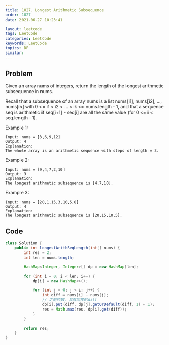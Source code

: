 ```yaml
---
title: 1027. Longest Arithmetic Subsequence
order: 1027
date: 2021-06-27 10:23:41

layout: leetcode
tags: LeetCode
categories: LeetCode
keywords: LeetCode
topics: DP
similar:
---
```


## Problem

Given an array nums of integers, return the length of the longest arithmetic subsequence in nums.

Recall that a subsequence of an array nums is a list nums[i1], nums[i2], ..., nums[ik] with 0 <= i1 < i2 < ... < ik <= nums.length - 1, and that a sequence seq is arithmetic if seq[i+1] - seq[i] are all the same value (for 0 <= i < seq.length - 1).

Example 1:

```
Input: nums = [3,6,9,12]
Output: 4
Explanation:
The whole array is an arithmetic sequence with steps of length = 3.
```

Example 2:

```
Input: nums = [9,4,7,2,10]
Output: 3
Explanation:
The longest arithmetic subsequence is [4,7,10].
```

Example 3:

```
Input: nums = [20,1,15,3,10,5,8]
Output: 4
Explanation:
The longest arithmetic subsequence is [20,15,10,5].
```

## Code

```java
class Solution {
    public int longestArithSeqLength(int[] nums) {
        int res = 2;
        int len = nums.length;

        HashMap<Integer, Integer>[] dp = new HashMap[len];

        for (int i = 0; i < len; i++) {
            dp[i] = new HashMap<>();

            for (int j = 0; j < i; j++) {
                int diff = nums[i] - nums[j];
                // 之前的数, 具有同样的diff
                dp[i].put(diff, dp[j].getOrDefault(diff, 1) + 1);
                res = Math.max(res, dp[i].get(diff));
            }
        }

        return res;
    }
}
```
